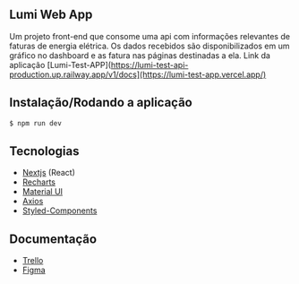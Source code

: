 ## Lumi Web App

Um projeto front-end que consome uma api com informações relevantes de faturas de energia elétrica. Os dados recebidos são disponibilizados em um gráfico no dashboard e as fatura nas páginas destinadas a ela. Link da aplicação [Lumi-Test-APP](https://lumi-test-api-production.up.railway.app/v1/docs](https://lumi-test-app.vercel.app/)

## Instalação/Rodando a aplicação

```bash
$ npm run dev
```

## Tecnologias

- [Nextjs](https://nextjs.org/) (React)
- [Recharts](https://www.npmjs.com/package/recharts)
- [Material UI](https://mui.com/material-ui/getting-started/)
- [Axios](https://axios-http.com/ptbr/docs/intro)
- [Styled-Components](https://www.styled-components.com/)


## Documentação

- [Trello](https://trello.com/b/CbXSmTDW/lumi-web)
- [Figma](https://www.figma.com/file/xAHAHgvEa8EiU7Rtt7jHbs/Lumi-App?type=design&node-id=0%3A1&mode=design&t=eVwauBBVsw1Gii87-1)
